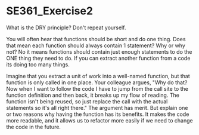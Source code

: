 # SE361_Exercise2

What is the DRY principle?
Don't repeat yourself. 

You will often hear that functions should be short and do one thing. Does that mean each function should always contain 1 statement? Why or why not?
No it means functions should contain just enough statements to do the ONE thing they need to do. If you can extract another function from a code its doing too many things.

Imagine that you extract a unit of work into a well-named function, but that function is only called in one place. Your colleague argues, "Why do that? Now when I want to follow the code I have to jump from the call site to the function definition and then back, it breaks up my flow of reading. The function isn't being reused, so just replace the call with the actual statements so it's all right there." The argument has merit. But explain one or two reasons why having the function has its benefits.
It makes the code more readable, and it allows us to refactor more easily if we need to change the code in the future.